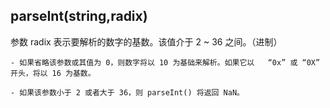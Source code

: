 ## parseInt(string,radix)

参数 radix 表示要解析的数字的基数。该值介于 2 ~ 36 之间。（进制）

    - 如果省略该参数或其值为 0，则数字将以 10 为基础来解析。如果它以   “0x” 或 “0X” 开头，将以 16 为基数。

    - 如果该参数小于 2 或者大于 36，则 parseInt() 将返回 NaN。

